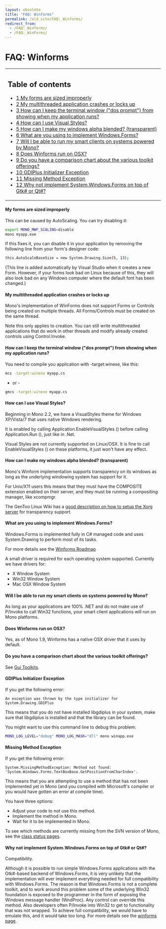 ```yaml
---
layout: obsolete
title: "FAQ: Winforms"
permalink: /old_site/FAQ:_Winforms/
redirect_from:
  - /FAQ:_Winforms/
  - /FAQ:_WinForms/
---
```


FAQ: Winforms
=============

<table>
<col width="100%" />
<tbody>
<tr class="odd">
<td align="left"><h2>Table of contents</h2>
<ul>
<li><a href="#my-forms-are-sized-improperly">1 My forms are sized improperly</a></li>
<li><a href="#my-multithreaded-application-crashes-or-locks-up">2 My multithreaded application crashes or locks up</a></li>
<li><a href="#how-can-i-keep-the-terminal-window-dos-prompt-from-showing-when-my-application-runs">3 How can I keep the terminal window (&quot;dos prompt&quot;) from showing when my application runs?</a></li>
<li><a href="#how-can-i-use-visual-styles">4 How can I use Visual Styles?</a></li>
<li><a href="#how-can-i-make-my-windows-alpha-blended-transparent">5 How can I make my windows alpha blended? (transparent)</a></li>
<li><a href="#what-are-you-using-to-implement-windowsforms">6 What are you using to implement Windows.Forms?</a></li>
<li><a href="#will-i-be-able-to-run-my-smart-clients-on-systems-powered-by-mono">7 Will I be able to run my smart clients on systems powered by Mono?</a></li>
<li><a href="#does-winforms-run-on-osx">8 Does Winforms run on OSX?</a></li>
<li><a href="#do-you-have-a-comparison-chart-about-the-various-toolkit-offerings">9 Do you have a comparison chart about the various toolkit offerings?</a></li>
<li><a href="#gdiplus-initializer-exception">10 GDIPlus Initializer Exception</a></li>
<li><a href="#missing-method-exception">11 Missing Method Exception</a></li>
<li><a href="#why-not-implement-systemwindowsforms-on-top-of-gtk-or-qt">12 Why not implement System.Windows.Forms on top of Gtk# or Qt#?</a></li>
</ul></td>
</tr>
</tbody>
</table>

#### My forms are sized improperly

This can be caused by AutoScaling. You can try disabling it:

``` bash
export MONO_MWF_SCALING=disable
mono myapp.exe
```

If this fixes it, you can disable it in your application by removing the following line from your form's designer code:

``` bash
this.AutoScaleBaseSize = new System.Drawing.Size(5, 13);
```

(This line is added automatically by Visual Studio when it creates a new Form. However, if your forms look bad on Linux because of this, they will also look bad on any Windows computer where the default font has been changed.)

#### My multithreaded application crashes or locks up

Mono's implementation of WinForms does not support Forms or Controls being created on multiple threads. All Forms/Controls must be created on the same thread.

Note this only applies to creation. You can still write multithreaded applications that do work in other threads and modify already created controls using Control.Invoke.

#### How can I keep the terminal window ("dos prompt") from showing when my application runs?

You need to compile you application with -target:winexe, like this:

``` bash
mcs -target:winexe myapp.cs
```

- or -

``` bash
gmcs -target:winexe myapp.cs
```

#### How can I use Visual Styles?

Beginning in Mono 2.2, we have a VisualStyles theme for Windows XP/Vista/7 that uses native Windows rendering.

It is enabled by calling Application.EnableVisualStyles () before calling Application.Run (), just like in .Net.

Visual Styles are not currently supported on Linux/OSX. It is fine to call EnableVisualStyles () on these platforms, it just won't have any effect.

#### How can I make my windows alpha blended? (transparent)

Mono's Winform implementation supports transparency on its windows as long as the underlying windowing system has support for it.

For Unix/X11 users this means that they must have the COMPOSITE extension enabled on their server, and they must be running a compositing manager, like xcompmgr.

The GenToo Linux Wiki has a [good description on how to setup the Xorg server](http://gentoo-wiki.com/TIP_Xorg_X11_and_Transparency) for transparency support.

#### What are you using to implement Windows.Forms?

Windows.Forms is implemented fully in C\# managed code and uses System.Drawing to perform most of its tasks.

For more details see the [Winforms Roadmap]({{site.github.url}}/old_site/WinForms "WinForms")

A small driver is required for each operating system supported. Currently we have drivers for:

-   X Window System
-   Win32 Window System
-   Mac OSX Window System

#### Will I be able to run my smart clients on systems powered by Mono?

As long as your applications are 100% .NET and do not make use of P/Invoke to call Win32 functions, your smart client applications will run on Mono platforms.

#### Does Winforms run on OSX?

Yes, as of Mono 1.9, Winforms has a native OSX driver that it uses by default.

#### Do you have a comparison chart about the various toolkit offerings?

See [Gui Toolkits]({{site.github.url}}/old_site/Gui_Toolkits "Gui Toolkits").

#### GDIPlus Initializer Exception

If you get the following error:

    An exception was thrown by the type initializer for System.Drawing.GDIPlus

This means that you do not have installed libgdiplus in your system, make sure that libgdiplus is installed and that the library can be found.

You might want to use this command line to debug this problem:

``` bash
MONO_LOG_LEVEL="debug" MONO_LOG_MASK="dll" mono winapp.exe
```

#### Missing Method Exception

If you get the following error:

    System.MissingMethodException: Method not found:
    'System.Windows.Forms.TextBoxBase.GetPositionFromCharIndex'.

This means that you are attempting to use a method that has not been implemented yet in Mono (and you compiled with Microsoft's compiler or you would have gotten an error at compile time).

You have three options:

-   Adjust your code to not use this method.
-   Implement the method in Mono.
-   Wait for it to be implemented in Mono.

To see which methods are currently missing from the SVN version of Mono, see the [class status pages]({{site.github.url}}/old_site/Class_Status "Class Status").

#### Why not implement System.Windows.Forms on top of Gtk\# or Qt\#?

Compatibility.

Although it is possible to run simple Windows.Forms applications with the Gtk\#-based backend of Windows.Forms, it is very unlikely that the implementation will ever implement everything needed for full compatibility with Windows.Forms. The reason is that Windows.Forms is not a complete toolkit, and to work around this problem some of the underlying Win32 foundation is exposed to the programmer in the form of exposing the Windows message handler (WndProc). Any control can override this method. Also developers often P/Invoke into Win32 to get to functionality that was not wrapped. To achieve full compatibility, we would have to emulate this, and it would take too long. For more details see the [winforms page]({{site.github.url}}/old_site/WinForms "WinForms").

